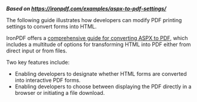 ***Based on <https://ironpdf.com/examples/aspx-to-pdf-settings/>***

The following guide illustrates how developers can modify PDF printing settings to convert forms into HTML.

IronPDF offers a [comprehensive guide for converting ASPX to PDF](https://ironpdf.com/how-to/aspx-to-pdf/), which includes a multitude of options for transforming HTML into PDF either from direct input or from files.

Two key features include:

- Enabling developers to designate whether HTML forms are converted into interactive PDF forms.
- Enabling developers to choose between displaying the PDF directly in a browser or initiating a file download.